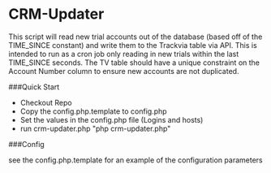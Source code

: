 CRM-Updater
===========

This script will read new trial accounts out of the database (based off of the TIME_SINCE constant) and write 
them to the Trackvia table via API. This is intended to run as a cron job only reading in new trials within the
last TIME_SINCE seconds. The TV table should have a unique constraint on the Account Number column to ensure 
new accounts are not duplicated. 

###Quick Start

* Checkout Repo
* Copy the config.php.template to config.php
* Set the values in the config.php file (Logins and hosts)
* run crm-updater.php "php crm-updater.php"


###Config

see the config.php.template for an example of the configuration parameters



